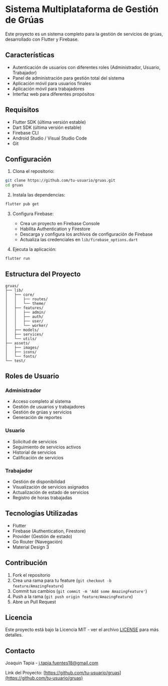 # Sistema Multiplataforma de Gestión de Grúas

Este proyecto es un sistema completo para la gestión de servicios de grúas, desarrollado con Flutter y Firebase.

## Características

- Autenticación de usuarios con diferentes roles (Administrador, Usuario, Trabajador)
- Panel de administración para gestión total del sistema
- Aplicación móvil para usuarios finales
- Aplicación móvil para trabajadores
- Interfaz web para diferentes propósitos

## Requisitos

- Flutter SDK (última versión estable)
- Dart SDK (última versión estable)
- Firebase CLI
- Android Studio / Visual Studio Code
- Git

## Configuración

1. Clona el repositorio:
```bash
git clone https://github.com/tu-usuario/gruas.git
cd gruas
```

2. Instala las dependencias:
```bash
flutter pub get
```

3. Configura Firebase:
   - Crea un proyecto en Firebase Console
   - Habilita Authentication y Firestore
   - Descarga y configura los archivos de configuración de Firebase
   - Actualiza las credenciales en `lib/firebase_options.dart`

4. Ejecuta la aplicación:
```bash
flutter run
```

## Estructura del Proyecto

```
gruas/
├── lib/
│   ├── core/
│   │   ├── routes/
│   │   └── theme/
│   ├── features/
│   │   ├── admin/
│   │   ├── auth/
│   │   ├── user/
│   │   └── worker/
│   ├── models/
│   ├── services/
│   └── utils/
├── assets/
│   ├── images/
│   ├── icons/
│   └── fonts/
└── test/
```

## Roles de Usuario

### Administrador
- Acceso completo al sistema
- Gestión de usuarios y trabajadores
- Gestión de grúas y servicios
- Generación de reportes

### Usuario
- Solicitud de servicios
- Seguimiento de servicios activos
- Historial de servicios
- Calificación de servicios

### Trabajador
- Gestión de disponibilidad
- Visualización de servicios asignados
- Actualización de estado de servicios
- Registro de horas trabajadas

## Tecnologías Utilizadas

- Flutter
- Firebase (Authentication, Firestore)
- Provider (Gestión de estado)
- Go Router (Navegación)
- Material Design 3

## Contribución

1. Fork el repositorio
2. Crea una rama para tu feature (`git checkout -b feature/AmazingFeature`)
3. Commit tus cambios (`git commit -m 'Add some AmazingFeature'`)
4. Push a la rama (`git push origin feature/AmazingFeature`)
5. Abre un Pull Request

## Licencia

Este proyecto está bajo la Licencia MIT - ver el archivo [LICENSE](LICENSE) para más detalles.

## Contacto

Joaquin Tapia - j.tapia.fuentes18@gmail.com

Link del Proyecto: [https://github.com/tu-usuario/gruas](https://github.com/tu-usuario/gruas)
